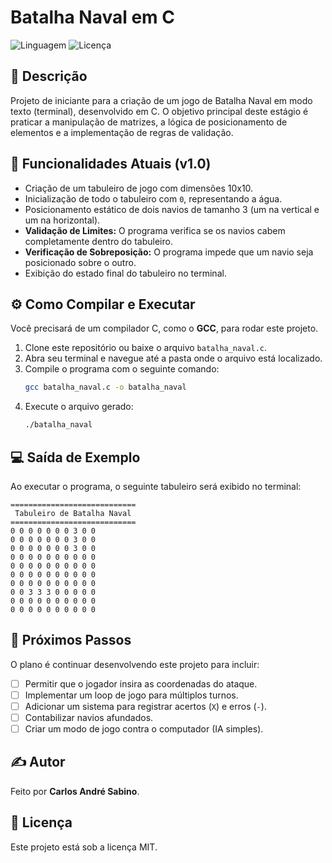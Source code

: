 # Batalha Naval em C

![Linguagem](https://img.shields.io/badge/linguagem-C-blue.svg)
![Licença](https://img.shields.io/badge/licença-MIT-green.svg)

## 📖 Descrição

Projeto de iniciante para a criação de um jogo de Batalha Naval em modo texto (terminal), desenvolvido em C. O objetivo principal deste estágio é praticar a manipulação de matrizes, a lógica de posicionamento de elementos e a implementação de regras de validação.

## 🎯 Funcionalidades Atuais (v1.0)

-   Criação de um tabuleiro de jogo com dimensões 10x10.
-   Inicialização de todo o tabuleiro com `0`, representando a água.
-   Posicionamento estático de dois navios de tamanho 3 (um na vertical e um na horizontal).
-   **Validação de Limites:** O programa verifica se os navios cabem completamente dentro do tabuleiro.
-   **Verificação de Sobreposição:** O programa impede que um navio seja posicionado sobre o outro.
-   Exibição do estado final do tabuleiro no terminal.

## ⚙️ Como Compilar e Executar

Você precisará de um compilador C, como o **GCC**, para rodar este projeto.

1.  Clone este repositório ou baixe o arquivo `batalha_naval.c`.
2.  Abra seu terminal e navegue até a pasta onde o arquivo está localizado.
3.  Compile o programa com o seguinte comando:
    ```bash
    gcc batalha_naval.c -o batalha_naval
    ```
4.  Execute o arquivo gerado:
    ```bash
    ./batalha_naval
    ```

## 💻 Saída de Exemplo

Ao executar o programa, o seguinte tabuleiro será exibido no terminal:

```
============================
 Tabuleiro de Batalha Naval
============================
0 0 0 0 0 0 0 3 0 0 
0 0 0 0 0 0 0 3 0 0 
0 0 0 0 0 0 0 3 0 0 
0 0 0 0 0 0 0 0 0 0 
0 0 0 0 0 0 0 0 0 0 
0 0 0 0 0 0 0 0 0 0 
0 0 0 0 0 0 0 0 0 0 
0 0 3 3 3 0 0 0 0 0 
0 0 0 0 0 0 0 0 0 0 
0 0 0 0 0 0 0 0 0 0

```

## 🚀 Próximos Passos

O plano é continuar desenvolvendo este projeto para incluir:

-   [ ] Permitir que o jogador insira as coordenadas do ataque.
-   [ ] Implementar um loop de jogo para múltiplos turnos.
-   [ ] Adicionar um sistema para registrar acertos (`X`) e erros (`-`).
-   [ ] Contabilizar navios afundados.
-   [ ] Criar um modo de jogo contra o computador (IA simples).

## ✍️ Autor

Feito por **Carlos André Sabino**.

## 📄 Licença

Este projeto está sob a licença MIT.
